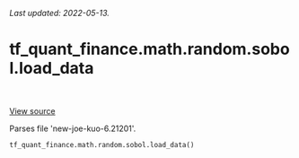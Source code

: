 <!--
This file is generated by a tool. Do not edit directly.
For open-source contributions the docs will be updated automatically.
-->

*Last updated: 2022-05-13.*

<div itemscope itemtype="http://developers.google.com/ReferenceObject">
<meta itemprop="name" content="tf_quant_finance.math.random.sobol.load_data" />
<meta itemprop="path" content="Stable" />
</div>

# tf_quant_finance.math.random.sobol.load_data

<!-- Insert buttons and diff -->

<table class="tfo-notebook-buttons tfo-api" align="left">
</table>

<a target="_blank" href="https://github.com/google/tf-quant-finance/blob/master/tf_quant_finance/math/random_ops/sobol/sobol_impl.py">View source</a>



Parses file 'new-joe-kuo-6.21201'.

```python
tf_quant_finance.math.random.sobol.load_data()
```



<!-- Placeholder for "Used in" -->

